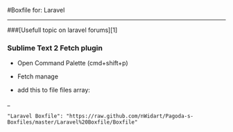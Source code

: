 #Boxfile for: Laravel
<hr>
###[Usefull topic on laravel forums][1]

### Sublime Text 2 Fetch plugin
- Open Command Palette (cmd+shift+p)

- Fetch manage
- add this to file files array:


_

	"Laravel Boxfile": "https://raw.github.com/nWidart/Pagoda-s-Boxfiles/master/Laravel%20Boxfile/Boxfile"





[1]:http://forums.laravel.com/viewtopic.php?id=890